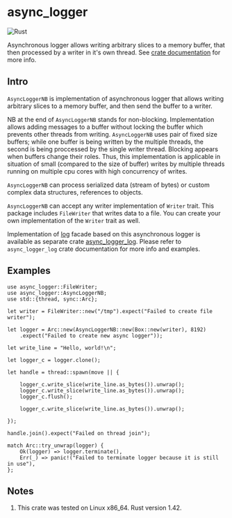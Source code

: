 # async_logger

![Rust](https://github.com/stencillogic/async_logger/workflows/Rust/badge.svg)

Asynchronous logger allows writing arbitrary slices to a memory buffer, that then processed by a writer in it's own thread.
See [crate documentation](https://docs.rs/async_logger/) for more info.

## Intro

`AsyncLoggerNB` is implementation of asynchronous logger that allows writing arbitrary slices to a memory buffer, 
and then send the buffer to a writer. 

NB at the end of `AsyncLoggerNB` stands for non-blocking. Implementation allows adding messages to a buffer without locking
the buffer which prevents other threads from writing. `AsyncLoggerNB` uses pair of fixed size buffers; 
while one buffer is being written by the multiple threads, the second is being proccessed by the
single writer thread. Blocking appears when buffers change their roles.
Thus, this implementation is applicable in situation of small (compared to the size of buffer) writes
by multiple threads running on multiple cpu cores with high concurrency of writes.

`AsyncLoggerNB` can process serialized data (stream of bytes) or custom complex data structures, references to objects.

`AsyncLoggerNB` can accept any writer implementation of `Writer` trait. This package includes
`FileWriter` that writes data to a file. You can create your own implementation of the `Writer`
trait as well.

Implementation of [log](https://docs.rs/log) facade based on this asynchronous logger is available as separate crate
[async_logger_log](https://docs.rs/async_logger_log). Please refer to `async_logger_log` crate documentation for more info and examples.

## Examples

```
use async_logger::FileWriter;
use async_logger::AsyncLoggerNB;
use std::{thread, sync::Arc};

let writer = FileWriter::new("/tmp").expect("Failed to create file writer");

let logger = Arc::new(AsyncLoggerNB::new(Box::new(writer), 8192)
    .expect("Failed to create new async logger"));

let write_line = "Hello, world!\n";

let logger_c = logger.clone();

let handle = thread::spawn(move || {

    logger_c.write_slice(write_line.as_bytes()).unwrap();
    logger_c.write_slice(write_line.as_bytes()).unwrap();
    logger_c.flush();

    logger_c.write_slice(write_line.as_bytes()).unwrap();

});

handle.join().expect("Failed on thread join");

match Arc::try_unwrap(logger) {
    Ok(logger) => logger.terminate(),
    Err(_) => panic!("Failed to terminate logger because it is still in use"),
};
```

## Notes

1. This crate was tested on Linux x86_64. Rust version 1.42.
